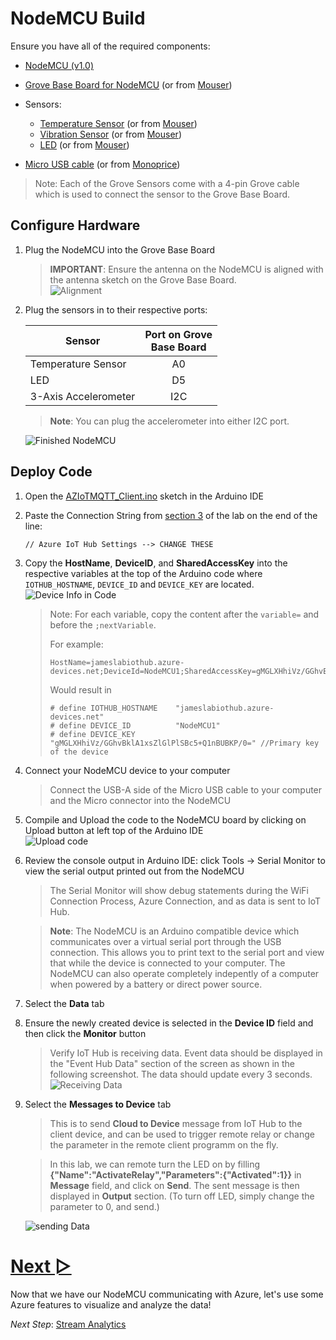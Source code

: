 # NodeMCU Build
Ensure you have all of the required components:
* [NodeMCU (v1.0)](http://amzn.to/2qTRR2F)
* [Grove Base Board for NodeMCU](http://amzn.to/2qTtH7E) (or from [Mouser](http://www.mouser.com/ProductDetail/Seeed-Studio/105020008/))
* Sensors: 
  * [Temperature Sensor](http://amzn.to/2s7oFpv) (or from [Mouser](http://www.mouser.com/ProductDetail/Seeed-Studio/101020015/))
  * [Vibration Sensor](http://amzn.to/2qTDpqN) (or from [Mouser](http://www.mouser.com/ProductDetail/Seeed-Studio/101020054/))
  * [LED](http://amzn.to/2qA5VNv) (or from [Mouser](http://www.mouser.com/ProductDetail/Seeed-Studio/104030005))
  
* [Micro USB cable](http://amzn.to/2pI5VLP) (or from [Monoprice](https://www.monoprice.com/product?p_id=5137))

> Note: Each of the Grove Sensors come with a 4-pin Grove cable which is used to connect the sensor to the Grove Base Board.

## Configure Hardware
1. Plug the NodeMCU into the Grove Base Board
   > **IMPORTANT**: Ensure the antenna on the NodeMCU is aligned with the antenna sketch on the Grove Base Board.  
   > ![Alignment](/images/NodeMCU/Grove_Alignment.png)
1. Plug the sensors in to their respective ports:

   | Sensor               | Port on Grove<br/>Base Board |
   | -------------------- | :--------------------------: |
   | Temperature Sensor   |             A0               |
   | LED                  |             D5               |
   | 3-Axis Accelerometer |             I2C              |


   > **Note**: You can plug the accelerometer into either I2C port.

   ![Finished NodeMCU](/images/NodeMCU/Grove_connect.png)

## Deploy Code
1. Open the [AZIoTMQTT_Client.ino](/src/AZIoTMQTT_Client.ino) sketch in the Arduino IDE
1. Paste the Connection String from [section 3](3_Azure_IoT_Hub.md#Register-Device-to-Azure-IoT-Hub) of the lab on the end of the line:
   ```
   // Azure IoT Hub Settings --> CHANGE THESE 
   ```
1. Copy the **HostName**, **DeviceID**, and **SharedAccessKey** into the respective variables at the top of the Arduino code where `IOTHUB_HOSTNAME`, `DEVICE_ID` and `DEVICE_KEY` are located.
   ![Device Info in Code](/images/Azure_configuration/Device_Info_In_Code.png)
   > Note: For each variable, copy the content after the `variable=` and before the `;nextVariable`.   
   >  
   > For example: 
   > ```
   > HostName=jameslabiothub.azure-devices.net;DeviceId=NodeMCU1;SharedAccessKey=gMGLXHhiVz/GGhvBklA1xsZlGlPlSBc5+Q1nBUBKP/0= 
   > ```
   > Would result in
   > ```
   > # define IOTHUB_HOSTNAME    "jameslabiothub.azure-devices.net"
   > # define DEVICE_ID          "NodeMCU1"
   > # define DEVICE_KEY         "gMGLXHhiVz/GGhvBklA1xsZlGlPlSBc5+Q1nBUBKP/0=" //Primary key of the device
   > ```
1. Connect your NodeMCU device to your computer
   > Connect the USB-A side of the Micro USB cable to your computer and the Micro connector into the NodeMCU
1. Compile and Upload the code to the NodeMCU board by clicking on Upload button at left top of the Arduino IDE  
   ![Upload code](/images/Azure_configuration/Upload_Code_To_Device.png)
1. Review the console output in Arduino IDE: click Tools → Serial Monitor to view the serial output printed out from the NodeMCU
   > The Serial Monitor will show debug statements during the WiFi Connection Process, Azure Connection, and as data is sent to IoT Hub.

   > **Note**: The NodeMCU is an Arduino compatible device which communicates over a virtual serial port through the USB connection. This allows you to print text to the serial port and view that while the device is connected to your computer. The NodeMCU can also operate completely indepently of a computer when powered by a battery or direct power source. 
1. Select the **Data** tab
1. Ensure the newly created device is selected in the **Device ID** field and then click the **Monitor** button
   > Verify IoT Hub is receiving data. Event data should be displayed in the "Event Hub Data" section of the screen as shown in the following screenshot. The data should update every 3 seconds.
   ![Receiving Data](/images/Azure_configuration/Receiving_IoT_Data.png)
1. Select the **Messages to Device** tab
   > This is to send  **Cloud to Device** message from IoT Hub to the client device, and can be used to trigger remote relay or change the parameter in the remote client programm on the fly.

   > In this lab, we can remote turn the LED on by filling **{"Name":"ActivateRelay","Parameters":{"Activated":1}}** in **Message** field, and click on **Send**. The sent message is then displayed in **Output** section. (To turn off LED, simply change the parameter to 0, and send.)
   
   ![sending Data](/images/Azure_configuration/DeviceExplorer_C2D.png)

# [Next ▻](5_Stream_Analytics.md)
Now that we have our NodeMCU communicating with Azure, let's use some Azure features to visualize and analyze the data!

*Next Step*: [Stream Analytics](5_Stream_Analytics.md)